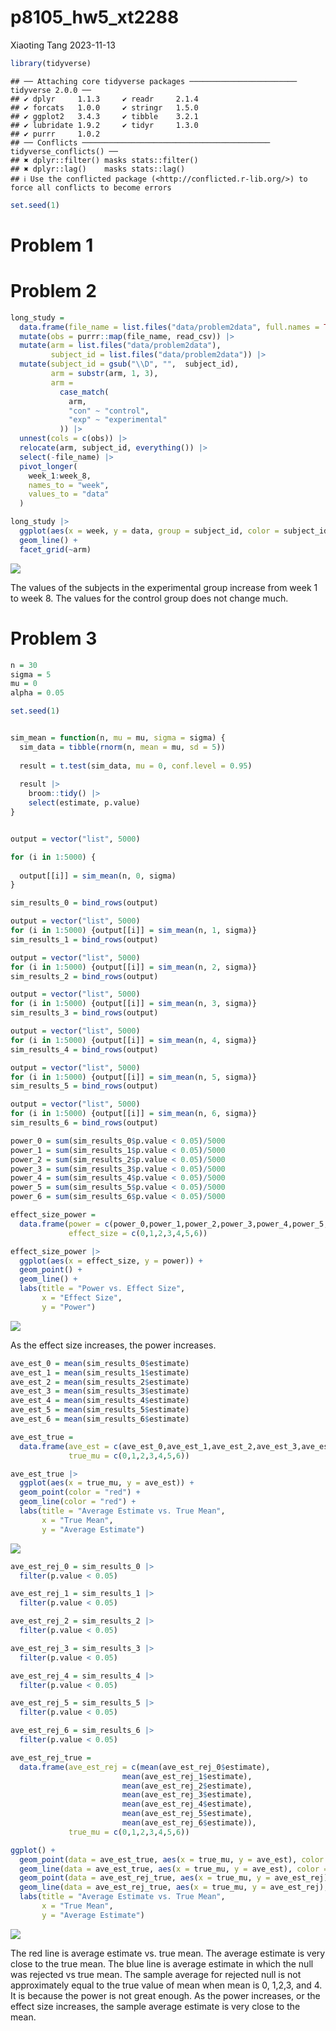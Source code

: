 p8105_hw5_xt2288
================
Xiaoting Tang
2023-11-13

``` r
library(tidyverse)
```

    ## ── Attaching core tidyverse packages ──────────────────────── tidyverse 2.0.0 ──
    ## ✔ dplyr     1.1.3     ✔ readr     2.1.4
    ## ✔ forcats   1.0.0     ✔ stringr   1.5.0
    ## ✔ ggplot2   3.4.3     ✔ tibble    3.2.1
    ## ✔ lubridate 1.9.2     ✔ tidyr     1.3.0
    ## ✔ purrr     1.0.2     
    ## ── Conflicts ────────────────────────────────────────── tidyverse_conflicts() ──
    ## ✖ dplyr::filter() masks stats::filter()
    ## ✖ dplyr::lag()    masks stats::lag()
    ## ℹ Use the conflicted package (<http://conflicted.r-lib.org/>) to force all conflicts to become errors

``` r
set.seed(1)
```

# Problem 1

# Problem 2

``` r
long_study = 
  data.frame(file_name = list.files("data/problem2data", full.names = TRUE)) |>
  mutate(obs = purrr::map(file_name, read_csv)) |>
  mutate(arm = list.files("data/problem2data"),
         subject_id = list.files("data/problem2data")) |>
  mutate(subject_id = gsub("\\D", "",  subject_id),
         arm = substr(arm, 1, 3),
         arm = 
           case_match(
             arm,
             "con" ~ "control",
             "exp" ~ "experimental"
           )) |>
  unnest(cols = c(obs)) |>
  relocate(arm, subject_id, everything()) |>
  select(-file_name) |>
  pivot_longer(
    week_1:week_8,
    names_to = "week", 
    values_to = "data"
  )

long_study |>
  ggplot(aes(x = week, y = data, group = subject_id, color = subject_id)) + 
  geom_line() +
  facet_grid(~arm)
```

![](p8105_hw5_xt2288_files/figure-gfm/unnamed-chunk-2-1.png)<!-- -->

The values of the subjects in the experimental group increase from week
1 to week 8. The values for the control group does not change much.

# Problem 3

``` r
n = 30
sigma = 5
mu = 0
alpha = 0.05

set.seed(1)


sim_mean = function(n, mu = mu, sigma = sigma) {
  sim_data = tibble(rnorm(n, mean = mu, sd = 5))
  
  result = t.test(sim_data, mu = 0, conf.level = 0.95)
  
  result |>
    broom::tidy() |>
    select(estimate, p.value)
}


output = vector("list", 5000)

for (i in 1:5000) {
  
  output[[i]] = sim_mean(n, 0, sigma)
}

sim_results_0 = bind_rows(output)
```

``` r
output = vector("list", 5000)
for (i in 1:5000) {output[[i]] = sim_mean(n, 1, sigma)}
sim_results_1 = bind_rows(output)
```

``` r
output = vector("list", 5000)
for (i in 1:5000) {output[[i]] = sim_mean(n, 2, sigma)}
sim_results_2 = bind_rows(output)
```

``` r
output = vector("list", 5000)
for (i in 1:5000) {output[[i]] = sim_mean(n, 3, sigma)}
sim_results_3 = bind_rows(output)
```

``` r
output = vector("list", 5000)
for (i in 1:5000) {output[[i]] = sim_mean(n, 4, sigma)}
sim_results_4 = bind_rows(output)
```

``` r
output = vector("list", 5000)
for (i in 1:5000) {output[[i]] = sim_mean(n, 5, sigma)}
sim_results_5 = bind_rows(output)
```

``` r
output = vector("list", 5000)
for (i in 1:5000) {output[[i]] = sim_mean(n, 6, sigma)}
sim_results_6 = bind_rows(output)
```

``` r
power_0 = sum(sim_results_0$p.value < 0.05)/5000
power_1 = sum(sim_results_1$p.value < 0.05)/5000
power_2 = sum(sim_results_2$p.value < 0.05)/5000
power_3 = sum(sim_results_3$p.value < 0.05)/5000
power_4 = sum(sim_results_4$p.value < 0.05)/5000
power_5 = sum(sim_results_5$p.value < 0.05)/5000
power_6 = sum(sim_results_6$p.value < 0.05)/5000

effect_size_power = 
  data.frame(power = c(power_0,power_1,power_2,power_3,power_4,power_5,power_6),
             effect_size = c(0,1,2,3,4,5,6))

effect_size_power |>
  ggplot(aes(x = effect_size, y = power)) +
  geom_point() +
  geom_line() +
  labs(title = "Power vs. Effect Size",
       x = "Effect Size",
       y = "Power")
```

![](p8105_hw5_xt2288_files/figure-gfm/unnamed-chunk-10-1.png)<!-- -->

As the effect size increases, the power increases.

``` r
ave_est_0 = mean(sim_results_0$estimate)
ave_est_1 = mean(sim_results_1$estimate)
ave_est_2 = mean(sim_results_2$estimate)
ave_est_3 = mean(sim_results_3$estimate)
ave_est_4 = mean(sim_results_4$estimate)
ave_est_5 = mean(sim_results_5$estimate)
ave_est_6 = mean(sim_results_6$estimate)

ave_est_true = 
  data.frame(ave_est = c(ave_est_0,ave_est_1,ave_est_2,ave_est_3,ave_est_4,ave_est_5,ave_est_6),
             true_mu = c(0,1,2,3,4,5,6))

ave_est_true |>
  ggplot(aes(x = true_mu, y = ave_est)) +
  geom_point(color = "red") +
  geom_line(color = "red") +
  labs(title = "Average Estimate vs. True Mean",
       x = "True Mean",
       y = "Average Estimate") 
```

![](p8105_hw5_xt2288_files/figure-gfm/unnamed-chunk-11-1.png)<!-- -->

``` r
ave_est_rej_0 = sim_results_0 |>
  filter(p.value < 0.05)

ave_est_rej_1 = sim_results_1 |>
  filter(p.value < 0.05)

ave_est_rej_2 = sim_results_2 |>
  filter(p.value < 0.05)

ave_est_rej_3 = sim_results_3 |>
  filter(p.value < 0.05)

ave_est_rej_4 = sim_results_4 |>
  filter(p.value < 0.05)

ave_est_rej_5 = sim_results_5 |>
  filter(p.value < 0.05)

ave_est_rej_6 = sim_results_6 |>
  filter(p.value < 0.05)

ave_est_rej_true = 
  data.frame(ave_est_rej = c(mean(ave_est_rej_0$estimate),
                         mean(ave_est_rej_1$estimate),
                         mean(ave_est_rej_2$estimate),
                         mean(ave_est_rej_3$estimate),
                         mean(ave_est_rej_4$estimate),
                         mean(ave_est_rej_5$estimate),
                         mean(ave_est_rej_6$estimate)),
             true_mu = c(0,1,2,3,4,5,6))

ggplot() +
  geom_point(data = ave_est_true, aes(x = true_mu, y = ave_est), color = "red") +
  geom_line(data = ave_est_true, aes(x = true_mu, y = ave_est), color = "red") +
  geom_point(data = ave_est_rej_true, aes(x = true_mu, y = ave_est_rej), color = "blue") +
  geom_line(data = ave_est_rej_true, aes(x = true_mu, y = ave_est_rej), color = "blue") +
  labs(title = "Average Estimate vs. True Mean",
       x = "True Mean",
       y = "Average Estimate") 
```

![](p8105_hw5_xt2288_files/figure-gfm/unnamed-chunk-12-1.png)<!-- -->

The red line is average estimate vs. true mean. The average estimate is
very close to the true mean. The blue line is average estimate in which
the null was rejected vs true mean. The sample average for rejected null
is not approximately equal to the true value of mean when mean is 0,
1,2,3, and 4. It is because the power is not great enough. As the power
increases, or the effect size increases, the sample average estimate is
very close to the mean.
